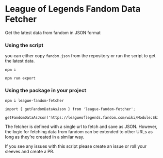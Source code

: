 # League of Legends Fandom Data Fetcher

Get the latest data from fandom in JSON format

### Using the script
you can either copy `fandom.json` from the repository or run the script to get the latest data.

```
npm i

npm run export
```

### Using the package in your project

```
npm i league-fandom-fetcher
```

```
import { getFandomDataAsJson } from 'league-fandom-fetcher';

getFandomDataAsJson('https://leagueoflegends.fandom.com/wiki/Module:SkinData/data');
```

The fetcher is defined with a single url to fetch and save as JSON. However, the logic for fetching data from fandom can be extended to other URLs as long as they're created in a similar way.

If you see any issues with this script please create an issue or roll your sleeves and create a PR.
